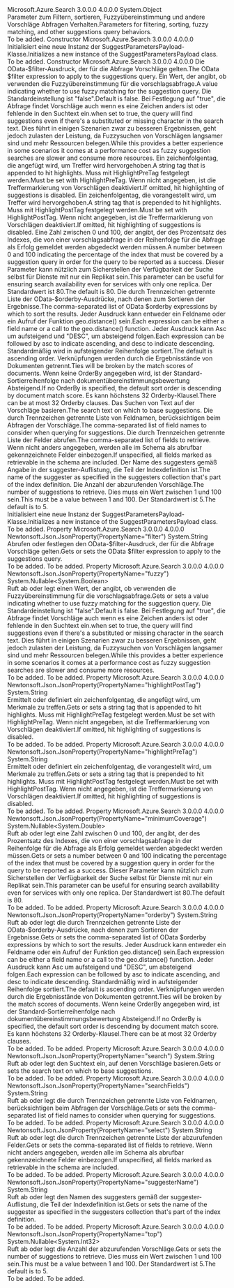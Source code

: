 <Type Name="SuggestParametersPayload" FullName="Microsoft.Azure.Search.Models.SuggestParametersPayload">
  <TypeSignature Language="C#" Value="public class SuggestParametersPayload" />
  <TypeSignature Language="ILAsm" Value=".class public auto ansi beforefieldinit SuggestParametersPayload extends System.Object" />
  <TypeSignature Language="DocId" Value="T:Microsoft.Azure.Search.Models.SuggestParametersPayload" />
  <TypeSignature Language="VB.NET" Value="Public Class SuggestParametersPayload" />
  <TypeSignature Language="F#" Value="type SuggestParametersPayload = class" />
  <AssemblyInfo>
    <AssemblyName>Microsoft.Azure.Search</AssemblyName>
    <AssemblyVersion>3.0.0.0</AssemblyVersion>
    <AssemblyVersion>4.0.0.0</AssemblyVersion>
  </AssemblyInfo>
  <Base>
    <BaseTypeName>System.Object</BaseTypeName>
  </Base>
  <Interfaces />
  <Docs>
    <summary>
            <span data-ttu-id="6cd8f-101">Parameter zum Filtern, sortieren, Fuzzyübereinstimmung und andere Vorschläge Abfragen Verhalten.</span><span class="sxs-lookup"><span data-stu-id="6cd8f-101">Parameters for filtering, sorting, fuzzy matching, and other suggestions query behaviors.</span></span>
            </summary>
    <remarks>To be added.</remarks>
  </Docs>
  <Members>
    <Member MemberName=".ctor">
      <MemberSignature Language="C#" Value="public SuggestParametersPayload ();" />
      <MemberSignature Language="ILAsm" Value=".method public hidebysig specialname rtspecialname instance void .ctor() cil managed" />
      <MemberSignature Language="DocId" Value="M:Microsoft.Azure.Search.Models.SuggestParametersPayload.#ctor" />
      <MemberSignature Language="VB.NET" Value="Public Sub New ()" />
      <MemberType>Constructor</MemberType>
      <AssemblyInfo>
        <AssemblyName>Microsoft.Azure.Search</AssemblyName>
        <AssemblyVersion>3.0.0.0</AssemblyVersion>
        <AssemblyVersion>4.0.0.0</AssemblyVersion>
      </AssemblyInfo>
      <Parameters />
      <Docs>
        <summary>
            <span data-ttu-id="6cd8f-102">Initialisiert eine neue Instanz der SuggestParametersPayload-Klasse.</span><span class="sxs-lookup"><span data-stu-id="6cd8f-102">Initializes a new instance of the SuggestParametersPayload class.</span></span>
            </summary>
        <remarks>To be added.</remarks>
      </Docs>
    </Member>
    <Member MemberName=".ctor">
      <MemberSignature Language="C#" Value="public SuggestParametersPayload (string filter = null, Nullable&lt;bool&gt; fuzzy = null, string highlightPostTag = null, string highlightPreTag = null, Nullable&lt;double&gt; minimumCoverage = null, string orderBy = null, string search = null, string searchFields = null, string select = null, string suggesterName = null, Nullable&lt;int&gt; top = null);" />
      <MemberSignature Language="ILAsm" Value=".method public hidebysig specialname rtspecialname instance void .ctor(string filter, valuetype System.Nullable`1&lt;bool&gt; fuzzy, string highlightPostTag, string highlightPreTag, valuetype System.Nullable`1&lt;float64&gt; minimumCoverage, string orderBy, string search, string searchFields, string select, string suggesterName, valuetype System.Nullable`1&lt;int32&gt; top) cil managed" />
      <MemberSignature Language="DocId" Value="M:Microsoft.Azure.Search.Models.SuggestParametersPayload.#ctor(System.String,System.Nullable{System.Boolean},System.String,System.String,System.Nullable{System.Double},System.String,System.String,System.String,System.String,System.String,System.Nullable{System.Int32})" />
      <MemberSignature Language="VB.NET" Value="Public Sub New (Optional filter As String = null, Optional fuzzy As Nullable(Of Boolean) = null, Optional highlightPostTag As String = null, Optional highlightPreTag As String = null, Optional minimumCoverage As Nullable(Of Double) = null, Optional orderBy As String = null, Optional search As String = null, Optional searchFields As String = null, Optional select As String = null, Optional suggesterName As String = null, Optional top As Nullable(Of Integer) = null)" />
      <MemberSignature Language="F#" Value="new Microsoft.Azure.Search.Models.SuggestParametersPayload : string * Nullable&lt;bool&gt; * string * string * Nullable&lt;double&gt; * string * string * string * string * string * Nullable&lt;int&gt; -&gt; Microsoft.Azure.Search.Models.SuggestParametersPayload" Usage="new Microsoft.Azure.Search.Models.SuggestParametersPayload (filter, fuzzy, highlightPostTag, highlightPreTag, minimumCoverage, orderBy, search, searchFields, select, suggesterName, top)" />
      <MemberType>Constructor</MemberType>
      <AssemblyInfo>
        <AssemblyName>Microsoft.Azure.Search</AssemblyName>
        <AssemblyVersion>3.0.0.0</AssemblyVersion>
        <AssemblyVersion>4.0.0.0</AssemblyVersion>
      </AssemblyInfo>
      <Parameters>
        <Parameter Name="filter" Type="System.String" />
        <Parameter Name="fuzzy" Type="System.Nullable&lt;System.Boolean&gt;" />
        <Parameter Name="highlightPostTag" Type="System.String" />
        <Parameter Name="highlightPreTag" Type="System.String" />
        <Parameter Name="minimumCoverage" Type="System.Nullable&lt;System.Double&gt;" />
        <Parameter Name="orderBy" Type="System.String" />
        <Parameter Name="search" Type="System.String" />
        <Parameter Name="searchFields" Type="System.String" />
        <Parameter Name="select" Type="System.String" />
        <Parameter Name="suggesterName" Type="System.String" />
        <Parameter Name="top" Type="System.Nullable&lt;System.Int32&gt;" />
      </Parameters>
      <Docs>
        <param name="filter"><span data-ttu-id="6cd8f-103">Die OData-$filter-Ausdruck, der für die Abfrage Vorschläge gelten.</span><span class="sxs-lookup"><span data-stu-id="6cd8f-103">The OData $filter expression to apply to the suggestions query.</span></span></param>
        <param name="fuzzy"><span data-ttu-id="6cd8f-104">Ein Wert, der angibt, ob verwenden die Fuzzyübereinstimmung für die vorschlagsabfrage.</span><span class="sxs-lookup"><span data-stu-id="6cd8f-104">A value indicating whether to use fuzzy matching for the suggestion query.</span></span> <span data-ttu-id="6cd8f-105">Die Standardeinstellung ist "false".</span><span class="sxs-lookup"><span data-stu-id="6cd8f-105">Default is false.</span></span> <span data-ttu-id="6cd8f-106">Bei Festlegung auf "true", die Abfrage findet Vorschläge auch wenn es eine Zeichen anders ist oder fehlende in den Suchtext ein.</span><span class="sxs-lookup"><span data-stu-id="6cd8f-106">when set to true, the query will find suggestions even if there's a substituted or missing character in the search text.</span></span> <span data-ttu-id="6cd8f-107">Dies führt in einigen Szenarien zwar zu besseren Ergebnissen, geht jedoch zulasten der Leistung, da Fuzzysuchen von Vorschlägen langsamer sind und mehr Ressourcen belegen.</span><span class="sxs-lookup"><span data-stu-id="6cd8f-107">While this provides a better experience in some scenarios it comes at a performance cost as fuzzy suggestion searches are slower and consume more resources.</span></span></param>
        <param name="highlightPostTag"><span data-ttu-id="6cd8f-108">Ein zeichenfolgentag, die angefügt wird, um Treffer wird hervorgehoben.</span><span class="sxs-lookup"><span data-stu-id="6cd8f-108">A string tag that is appended to hit highlights.</span></span> <span data-ttu-id="6cd8f-109">Muss mit HighlightPreTag festgelegt werden.</span><span class="sxs-lookup"><span data-stu-id="6cd8f-109">Must be set with HighlightPreTag.</span></span> <span data-ttu-id="6cd8f-110">Wenn nicht angegeben, ist die Treffermarkierung von Vorschlägen deaktiviert.</span><span class="sxs-lookup"><span data-stu-id="6cd8f-110">If omitted, hit highlighting of suggestions is disabled.</span></span></param>
        <param name="highlightPreTag"><span data-ttu-id="6cd8f-111">Ein zeichenfolgentag, die vorangestellt wird, um Treffer wird hervorgehoben.</span><span class="sxs-lookup"><span data-stu-id="6cd8f-111">A string tag that is prepended to hit highlights.</span></span> <span data-ttu-id="6cd8f-112">Muss mit HighlightPostTag festgelegt werden.</span><span class="sxs-lookup"><span data-stu-id="6cd8f-112">Must be set with HighlightPostTag.</span></span> <span data-ttu-id="6cd8f-113">Wenn nicht angegeben, ist die Treffermarkierung von Vorschlägen deaktiviert.</span><span class="sxs-lookup"><span data-stu-id="6cd8f-113">If omitted, hit highlighting of suggestions is disabled.</span></span></param>
        <param name="minimumCoverage"><span data-ttu-id="6cd8f-114">Eine Zahl zwischen 0 und 100, der angibt, der des Prozentsatz des Indexes, die von einer vorschlagsabfrage in der Reihenfolge für die Abfrage als Erfolg gemeldet werden abgedeckt werden müssen.</span><span class="sxs-lookup"><span data-stu-id="6cd8f-114">A number between 0 and 100 indicating the percentage of the index that must be covered by a suggestion query in order for the query to be reported as a success.</span></span> <span data-ttu-id="6cd8f-115">Dieser Parameter kann nützlich zum Sicherstellen der Verfügbarkeit der Suche selbst für Dienste mit nur ein Replikat sein.</span><span class="sxs-lookup"><span data-stu-id="6cd8f-115">This parameter can be useful for ensuring search availability even for services with only one replica.</span></span> <span data-ttu-id="6cd8f-116">Der Standardwert ist 80.</span><span class="sxs-lookup"><span data-stu-id="6cd8f-116">The default is 80.</span></span></param>
        <param name="orderBy"><span data-ttu-id="6cd8f-117">Die durch Trennzeichen getrennte Liste der OData-$orderby-Ausdrücke, nach denen zum Sortieren der Ergebnisse.</span><span class="sxs-lookup"><span data-stu-id="6cd8f-117">The comma-separated list of OData $orderby expressions by which to sort the results.</span></span> <span data-ttu-id="6cd8f-118">Jeder Ausdruck kann entweder ein Feldname oder ein Aufruf der Funktion geo.distance() sein.</span><span class="sxs-lookup"><span data-stu-id="6cd8f-118">Each expression can be either a field name or a call to the geo.distance() function.</span></span> <span data-ttu-id="6cd8f-119">Jeder Ausdruck kann Asc um aufsteigend und "DESC", um absteigend folgen.</span><span class="sxs-lookup"><span data-stu-id="6cd8f-119">Each expression can be followed by asc to indicate ascending, and desc to indicate descending.</span></span> <span data-ttu-id="6cd8f-120">Standardmäßig wird in aufsteigender Reihenfolge sortiert.</span><span class="sxs-lookup"><span data-stu-id="6cd8f-120">The default is ascending order.</span></span> <span data-ttu-id="6cd8f-121">Verknüpfungen werden durch die Ergebnisstände von Dokumenten getrennt.</span><span class="sxs-lookup"><span data-stu-id="6cd8f-121">Ties will be broken by the match scores of documents.</span></span> <span data-ttu-id="6cd8f-122">Wenn keine OrderBy angegeben wird, ist der Standard-Sortierreihenfolge nach dokumentübereinstimmungsbewertung Absteigend.</span><span class="sxs-lookup"><span data-stu-id="6cd8f-122">If no OrderBy is specified, the default sort order is descending by document match score.</span></span> <span data-ttu-id="6cd8f-123">Es kann höchstens 32 Orderby-Klausel.</span><span class="sxs-lookup"><span data-stu-id="6cd8f-123">There can be at most 32 Orderby clauses.</span></span></param>
        <param name="search"><span data-ttu-id="6cd8f-124">Das Suchen von Text auf der Vorschläge basieren.</span><span class="sxs-lookup"><span data-stu-id="6cd8f-124">The search text on which to base suggestions.</span></span></param>
        <param name="searchFields"><span data-ttu-id="6cd8f-125">Die durch Trennzeichen getrennte Liste von Feldnamen, berücksichtigen beim Abfragen der Vorschläge.</span><span class="sxs-lookup"><span data-stu-id="6cd8f-125">The comma-separated list of field names to consider when querying for suggestions.</span></span></param>
        <param name="select"><span data-ttu-id="6cd8f-126">Die durch Trennzeichen getrennte Liste der Felder abrufen.</span><span class="sxs-lookup"><span data-stu-id="6cd8f-126">The comma-separated list of fields to retrieve.</span></span> <span data-ttu-id="6cd8f-127">Wenn nicht anders angegeben, werden alle im Schema als abrufbar gekennzeichnete Felder einbezogen.</span><span class="sxs-lookup"><span data-stu-id="6cd8f-127">If unspecified, all fields marked as retrievable in the schema are included.</span></span></param>
        <param name="suggesterName"><span data-ttu-id="6cd8f-128">Der Name des suggesters gemäß Angabe in der suggester-Auflistung, die Teil der Indexdefinition ist.</span><span class="sxs-lookup"><span data-stu-id="6cd8f-128">The name of the suggester as specified in the suggesters collection that's part of the index definition.</span></span></param>
        <param name="top"><span data-ttu-id="6cd8f-129">Die Anzahl der abzurufenden Vorschläge.</span><span class="sxs-lookup"><span data-stu-id="6cd8f-129">The number of suggestions to retrieve.</span></span> <span data-ttu-id="6cd8f-130">Dies muss ein Wert zwischen 1 und 100 sein.</span><span class="sxs-lookup"><span data-stu-id="6cd8f-130">This must be a value between 1 and 100.</span></span> <span data-ttu-id="6cd8f-131">Der Standardwert ist 5.</span><span class="sxs-lookup"><span data-stu-id="6cd8f-131">The default is to 5.</span></span></param>
        <summary>
            <span data-ttu-id="6cd8f-132">Initialisiert eine neue Instanz der SuggestParametersPayload-Klasse.</span><span class="sxs-lookup"><span data-stu-id="6cd8f-132">Initializes a new instance of the SuggestParametersPayload class.</span></span>
            </summary>
        <remarks>To be added.</remarks>
      </Docs>
    </Member>
    <Member MemberName="Filter">
      <MemberSignature Language="C#" Value="public string Filter { get; set; }" />
      <MemberSignature Language="ILAsm" Value=".property instance string Filter" />
      <MemberSignature Language="DocId" Value="P:Microsoft.Azure.Search.Models.SuggestParametersPayload.Filter" />
      <MemberSignature Language="VB.NET" Value="Public Property Filter As String" />
      <MemberSignature Language="F#" Value="member this.Filter : string with get, set" Usage="Microsoft.Azure.Search.Models.SuggestParametersPayload.Filter" />
      <MemberType>Property</MemberType>
      <AssemblyInfo>
        <AssemblyName>Microsoft.Azure.Search</AssemblyName>
        <AssemblyVersion>3.0.0.0</AssemblyVersion>
        <AssemblyVersion>4.0.0.0</AssemblyVersion>
      </AssemblyInfo>
      <Attributes>
        <Attribute>
          <AttributeName>Newtonsoft.Json.JsonProperty(PropertyName="filter")</AttributeName>
        </Attribute>
      </Attributes>
      <ReturnValue>
        <ReturnType>System.String</ReturnType>
      </ReturnValue>
      <Docs>
        <summary>
            <span data-ttu-id="6cd8f-133">Abrufen oder festlegen den OData-$filter-Ausdruck, der für die Abfrage Vorschläge gelten.</span><span class="sxs-lookup"><span data-stu-id="6cd8f-133">Gets or sets the OData $filter expression to apply to the suggestions query.</span></span>
            </summary>
        <value>To be added.</value>
        <remarks>To be added.</remarks>
      </Docs>
    </Member>
    <Member MemberName="Fuzzy">
      <MemberSignature Language="C#" Value="public Nullable&lt;bool&gt; Fuzzy { get; set; }" />
      <MemberSignature Language="ILAsm" Value=".property instance valuetype System.Nullable`1&lt;bool&gt; Fuzzy" />
      <MemberSignature Language="DocId" Value="P:Microsoft.Azure.Search.Models.SuggestParametersPayload.Fuzzy" />
      <MemberSignature Language="VB.NET" Value="Public Property Fuzzy As Nullable(Of Boolean)" />
      <MemberSignature Language="F#" Value="member this.Fuzzy : Nullable&lt;bool&gt; with get, set" Usage="Microsoft.Azure.Search.Models.SuggestParametersPayload.Fuzzy" />
      <MemberType>Property</MemberType>
      <AssemblyInfo>
        <AssemblyName>Microsoft.Azure.Search</AssemblyName>
        <AssemblyVersion>3.0.0.0</AssemblyVersion>
        <AssemblyVersion>4.0.0.0</AssemblyVersion>
      </AssemblyInfo>
      <Attributes>
        <Attribute>
          <AttributeName>Newtonsoft.Json.JsonProperty(PropertyName="fuzzy")</AttributeName>
        </Attribute>
      </Attributes>
      <ReturnValue>
        <ReturnType>System.Nullable&lt;System.Boolean&gt;</ReturnType>
      </ReturnValue>
      <Docs>
        <summary>
            <span data-ttu-id="6cd8f-134">Ruft ab oder legt einen Wert, der angibt, ob verwenden die Fuzzyübereinstimmung für die vorschlagsabfrage.</span><span class="sxs-lookup"><span data-stu-id="6cd8f-134">Gets or sets a value indicating whether to use fuzzy matching for the suggestion query.</span></span> <span data-ttu-id="6cd8f-135">Die Standardeinstellung ist "false".</span><span class="sxs-lookup"><span data-stu-id="6cd8f-135">Default is false.</span></span> <span data-ttu-id="6cd8f-136">Bei Festlegung auf "true", die Abfrage findet Vorschläge auch wenn es eine Zeichen anders ist oder fehlende in den Suchtext ein.</span><span class="sxs-lookup"><span data-stu-id="6cd8f-136">when set to true, the query will find suggestions even if there's a substituted or missing character in the search text.</span></span> <span data-ttu-id="6cd8f-137">Dies führt in einigen Szenarien zwar zu besseren Ergebnissen, geht jedoch zulasten der Leistung, da Fuzzysuchen von Vorschlägen langsamer sind und mehr Ressourcen belegen.</span><span class="sxs-lookup"><span data-stu-id="6cd8f-137">While this provides a better experience in some scenarios it comes at a performance cost as fuzzy suggestion searches are slower and consume more resources.</span></span>
            </summary>
        <value>To be added.</value>
        <remarks>To be added.</remarks>
      </Docs>
    </Member>
    <Member MemberName="HighlightPostTag">
      <MemberSignature Language="C#" Value="public string HighlightPostTag { get; set; }" />
      <MemberSignature Language="ILAsm" Value=".property instance string HighlightPostTag" />
      <MemberSignature Language="DocId" Value="P:Microsoft.Azure.Search.Models.SuggestParametersPayload.HighlightPostTag" />
      <MemberSignature Language="VB.NET" Value="Public Property HighlightPostTag As String" />
      <MemberSignature Language="F#" Value="member this.HighlightPostTag : string with get, set" Usage="Microsoft.Azure.Search.Models.SuggestParametersPayload.HighlightPostTag" />
      <MemberType>Property</MemberType>
      <AssemblyInfo>
        <AssemblyName>Microsoft.Azure.Search</AssemblyName>
        <AssemblyVersion>3.0.0.0</AssemblyVersion>
        <AssemblyVersion>4.0.0.0</AssemblyVersion>
      </AssemblyInfo>
      <Attributes>
        <Attribute>
          <AttributeName>Newtonsoft.Json.JsonProperty(PropertyName="highlightPostTag")</AttributeName>
        </Attribute>
      </Attributes>
      <ReturnValue>
        <ReturnType>System.String</ReturnType>
      </ReturnValue>
      <Docs>
        <summary>
            <span data-ttu-id="6cd8f-138">Ermittelt oder definiert ein zeichenfolgentag, die angefügt wird, um Merkmale zu treffen.</span><span class="sxs-lookup"><span data-stu-id="6cd8f-138">Gets or sets a string tag that is appended to hit highlights.</span></span> <span data-ttu-id="6cd8f-139">Muss mit HighlightPreTag festgelegt werden.</span><span class="sxs-lookup"><span data-stu-id="6cd8f-139">Must be set with HighlightPreTag.</span></span> <span data-ttu-id="6cd8f-140">Wenn nicht angegeben, ist die Treffermarkierung von Vorschlägen deaktiviert.</span><span class="sxs-lookup"><span data-stu-id="6cd8f-140">If omitted, hit highlighting of suggestions is disabled.</span></span>
            </summary>
        <value>To be added.</value>
        <remarks>To be added.</remarks>
      </Docs>
    </Member>
    <Member MemberName="HighlightPreTag">
      <MemberSignature Language="C#" Value="public string HighlightPreTag { get; set; }" />
      <MemberSignature Language="ILAsm" Value=".property instance string HighlightPreTag" />
      <MemberSignature Language="DocId" Value="P:Microsoft.Azure.Search.Models.SuggestParametersPayload.HighlightPreTag" />
      <MemberSignature Language="VB.NET" Value="Public Property HighlightPreTag As String" />
      <MemberSignature Language="F#" Value="member this.HighlightPreTag : string with get, set" Usage="Microsoft.Azure.Search.Models.SuggestParametersPayload.HighlightPreTag" />
      <MemberType>Property</MemberType>
      <AssemblyInfo>
        <AssemblyName>Microsoft.Azure.Search</AssemblyName>
        <AssemblyVersion>3.0.0.0</AssemblyVersion>
        <AssemblyVersion>4.0.0.0</AssemblyVersion>
      </AssemblyInfo>
      <Attributes>
        <Attribute>
          <AttributeName>Newtonsoft.Json.JsonProperty(PropertyName="highlightPreTag")</AttributeName>
        </Attribute>
      </Attributes>
      <ReturnValue>
        <ReturnType>System.String</ReturnType>
      </ReturnValue>
      <Docs>
        <summary>
            <span data-ttu-id="6cd8f-141">Ermittelt oder definiert ein zeichenfolgentag, die vorangestellt wird, um Merkmale zu treffen.</span><span class="sxs-lookup"><span data-stu-id="6cd8f-141">Gets or sets a string tag that is prepended to hit highlights.</span></span> <span data-ttu-id="6cd8f-142">Muss mit HighlightPostTag festgelegt werden.</span><span class="sxs-lookup"><span data-stu-id="6cd8f-142">Must be set with HighlightPostTag.</span></span> <span data-ttu-id="6cd8f-143">Wenn nicht angegeben, ist die Treffermarkierung von Vorschlägen deaktiviert.</span><span class="sxs-lookup"><span data-stu-id="6cd8f-143">If omitted, hit highlighting of suggestions is disabled.</span></span>
            </summary>
        <value>To be added.</value>
        <remarks>To be added.</remarks>
      </Docs>
    </Member>
    <Member MemberName="MinimumCoverage">
      <MemberSignature Language="C#" Value="public Nullable&lt;double&gt; MinimumCoverage { get; set; }" />
      <MemberSignature Language="ILAsm" Value=".property instance valuetype System.Nullable`1&lt;float64&gt; MinimumCoverage" />
      <MemberSignature Language="DocId" Value="P:Microsoft.Azure.Search.Models.SuggestParametersPayload.MinimumCoverage" />
      <MemberSignature Language="VB.NET" Value="Public Property MinimumCoverage As Nullable(Of Double)" />
      <MemberSignature Language="F#" Value="member this.MinimumCoverage : Nullable&lt;double&gt; with get, set" Usage="Microsoft.Azure.Search.Models.SuggestParametersPayload.MinimumCoverage" />
      <MemberType>Property</MemberType>
      <AssemblyInfo>
        <AssemblyName>Microsoft.Azure.Search</AssemblyName>
        <AssemblyVersion>3.0.0.0</AssemblyVersion>
        <AssemblyVersion>4.0.0.0</AssemblyVersion>
      </AssemblyInfo>
      <Attributes>
        <Attribute>
          <AttributeName>Newtonsoft.Json.JsonProperty(PropertyName="minimumCoverage")</AttributeName>
        </Attribute>
      </Attributes>
      <ReturnValue>
        <ReturnType>System.Nullable&lt;System.Double&gt;</ReturnType>
      </ReturnValue>
      <Docs>
        <summary>
            <span data-ttu-id="6cd8f-144">Ruft ab oder legt eine Zahl zwischen 0 und 100, der angibt, der des Prozentsatz des Indexes, die von einer vorschlagsabfrage in der Reihenfolge für die Abfrage als Erfolg gemeldet werden abgedeckt werden müssen.</span><span class="sxs-lookup"><span data-stu-id="6cd8f-144">Gets or sets a number between 0 and 100 indicating the percentage of the index that must be covered by a suggestion query in order for the query to be reported as a success.</span></span> <span data-ttu-id="6cd8f-145">Dieser Parameter kann nützlich zum Sicherstellen der Verfügbarkeit der Suche selbst für Dienste mit nur ein Replikat sein.</span><span class="sxs-lookup"><span data-stu-id="6cd8f-145">This parameter can be useful for ensuring search availability even for services with only one replica.</span></span> <span data-ttu-id="6cd8f-146">Der Standardwert ist 80.</span><span class="sxs-lookup"><span data-stu-id="6cd8f-146">The default is 80.</span></span>
            </summary>
        <value>To be added.</value>
        <remarks>To be added.</remarks>
      </Docs>
    </Member>
    <Member MemberName="OrderBy">
      <MemberSignature Language="C#" Value="public string OrderBy { get; set; }" />
      <MemberSignature Language="ILAsm" Value=".property instance string OrderBy" />
      <MemberSignature Language="DocId" Value="P:Microsoft.Azure.Search.Models.SuggestParametersPayload.OrderBy" />
      <MemberSignature Language="VB.NET" Value="Public Property OrderBy As String" />
      <MemberSignature Language="F#" Value="member this.OrderBy : string with get, set" Usage="Microsoft.Azure.Search.Models.SuggestParametersPayload.OrderBy" />
      <MemberType>Property</MemberType>
      <AssemblyInfo>
        <AssemblyName>Microsoft.Azure.Search</AssemblyName>
        <AssemblyVersion>3.0.0.0</AssemblyVersion>
        <AssemblyVersion>4.0.0.0</AssemblyVersion>
      </AssemblyInfo>
      <Attributes>
        <Attribute>
          <AttributeName>Newtonsoft.Json.JsonProperty(PropertyName="orderby")</AttributeName>
        </Attribute>
      </Attributes>
      <ReturnValue>
        <ReturnType>System.String</ReturnType>
      </ReturnValue>
      <Docs>
        <summary>
            <span data-ttu-id="6cd8f-147">Ruft ab oder legt die durch Trennzeichen getrennte Liste der OData-$orderby-Ausdrücke, nach denen zum Sortieren der Ergebnisse.</span><span class="sxs-lookup"><span data-stu-id="6cd8f-147">Gets or sets the comma-separated list of OData $orderby expressions by which to sort the results.</span></span> <span data-ttu-id="6cd8f-148">Jeder Ausdruck kann entweder ein Feldname oder ein Aufruf der Funktion geo.distance() sein.</span><span class="sxs-lookup"><span data-stu-id="6cd8f-148">Each expression can be either a field name or a call to the geo.distance() function.</span></span> <span data-ttu-id="6cd8f-149">Jeder Ausdruck kann Asc um aufsteigend und "DESC", um absteigend folgen.</span><span class="sxs-lookup"><span data-stu-id="6cd8f-149">Each expression can be followed by asc to indicate ascending, and desc to indicate descending.</span></span> <span data-ttu-id="6cd8f-150">Standardmäßig wird in aufsteigender Reihenfolge sortiert.</span><span class="sxs-lookup"><span data-stu-id="6cd8f-150">The default is ascending order.</span></span> <span data-ttu-id="6cd8f-151">Verknüpfungen werden durch die Ergebnisstände von Dokumenten getrennt.</span><span class="sxs-lookup"><span data-stu-id="6cd8f-151">Ties will be broken by the match scores of documents.</span></span> <span data-ttu-id="6cd8f-152">Wenn keine OrderBy angegeben wird, ist der Standard-Sortierreihenfolge nach dokumentübereinstimmungsbewertung Absteigend.</span><span class="sxs-lookup"><span data-stu-id="6cd8f-152">If no OrderBy is specified, the default sort order is descending by document match score.</span></span> <span data-ttu-id="6cd8f-153">Es kann höchstens 32 Orderby-Klausel.</span><span class="sxs-lookup"><span data-stu-id="6cd8f-153">There can be at most 32 Orderby clauses.</span></span>
            </summary>
        <value>To be added.</value>
        <remarks>To be added.</remarks>
      </Docs>
    </Member>
    <Member MemberName="Search">
      <MemberSignature Language="C#" Value="public string Search { get; set; }" />
      <MemberSignature Language="ILAsm" Value=".property instance string Search" />
      <MemberSignature Language="DocId" Value="P:Microsoft.Azure.Search.Models.SuggestParametersPayload.Search" />
      <MemberSignature Language="VB.NET" Value="Public Property Search As String" />
      <MemberSignature Language="F#" Value="member this.Search : string with get, set" Usage="Microsoft.Azure.Search.Models.SuggestParametersPayload.Search" />
      <MemberType>Property</MemberType>
      <AssemblyInfo>
        <AssemblyName>Microsoft.Azure.Search</AssemblyName>
        <AssemblyVersion>3.0.0.0</AssemblyVersion>
        <AssemblyVersion>4.0.0.0</AssemblyVersion>
      </AssemblyInfo>
      <Attributes>
        <Attribute>
          <AttributeName>Newtonsoft.Json.JsonProperty(PropertyName="search")</AttributeName>
        </Attribute>
      </Attributes>
      <ReturnValue>
        <ReturnType>System.String</ReturnType>
      </ReturnValue>
      <Docs>
        <summary>
            <span data-ttu-id="6cd8f-154">Ruft ab oder legt den Suchtext ein, auf denen Vorschläge basieren.</span><span class="sxs-lookup"><span data-stu-id="6cd8f-154">Gets or sets the search text on which to base suggestions.</span></span>
            </summary>
        <value>To be added.</value>
        <remarks>To be added.</remarks>
      </Docs>
    </Member>
    <Member MemberName="SearchFields">
      <MemberSignature Language="C#" Value="public string SearchFields { get; set; }" />
      <MemberSignature Language="ILAsm" Value=".property instance string SearchFields" />
      <MemberSignature Language="DocId" Value="P:Microsoft.Azure.Search.Models.SuggestParametersPayload.SearchFields" />
      <MemberSignature Language="VB.NET" Value="Public Property SearchFields As String" />
      <MemberSignature Language="F#" Value="member this.SearchFields : string with get, set" Usage="Microsoft.Azure.Search.Models.SuggestParametersPayload.SearchFields" />
      <MemberType>Property</MemberType>
      <AssemblyInfo>
        <AssemblyName>Microsoft.Azure.Search</AssemblyName>
        <AssemblyVersion>3.0.0.0</AssemblyVersion>
        <AssemblyVersion>4.0.0.0</AssemblyVersion>
      </AssemblyInfo>
      <Attributes>
        <Attribute>
          <AttributeName>Newtonsoft.Json.JsonProperty(PropertyName="searchFields")</AttributeName>
        </Attribute>
      </Attributes>
      <ReturnValue>
        <ReturnType>System.String</ReturnType>
      </ReturnValue>
      <Docs>
        <summary>
            <span data-ttu-id="6cd8f-155">Ruft ab oder legt die durch Trennzeichen getrennte Liste von Feldnamen, berücksichtigen beim Abfragen der Vorschläge.</span><span class="sxs-lookup"><span data-stu-id="6cd8f-155">Gets or sets the comma-separated list of field names to consider when querying for suggestions.</span></span>
            </summary>
        <value>To be added.</value>
        <remarks>To be added.</remarks>
      </Docs>
    </Member>
    <Member MemberName="Select">
      <MemberSignature Language="C#" Value="public string Select { get; set; }" />
      <MemberSignature Language="ILAsm" Value=".property instance string Select" />
      <MemberSignature Language="DocId" Value="P:Microsoft.Azure.Search.Models.SuggestParametersPayload.Select" />
      <MemberSignature Language="VB.NET" Value="Public Property Select As String" />
      <MemberSignature Language="F#" Value="member this.Select : string with get, set" Usage="Microsoft.Azure.Search.Models.SuggestParametersPayload.Select" />
      <MemberType>Property</MemberType>
      <AssemblyInfo>
        <AssemblyName>Microsoft.Azure.Search</AssemblyName>
        <AssemblyVersion>3.0.0.0</AssemblyVersion>
        <AssemblyVersion>4.0.0.0</AssemblyVersion>
      </AssemblyInfo>
      <Attributes>
        <Attribute>
          <AttributeName>Newtonsoft.Json.JsonProperty(PropertyName="select")</AttributeName>
        </Attribute>
      </Attributes>
      <ReturnValue>
        <ReturnType>System.String</ReturnType>
      </ReturnValue>
      <Docs>
        <summary>
            <span data-ttu-id="6cd8f-156">Ruft ab oder legt die durch Trennzeichen getrennte Liste der abzurufenden Felder.</span><span class="sxs-lookup"><span data-stu-id="6cd8f-156">Gets or sets the comma-separated list of fields to retrieve.</span></span> <span data-ttu-id="6cd8f-157">Wenn nicht anders angegeben, werden alle im Schema als abrufbar gekennzeichnete Felder einbezogen.</span><span class="sxs-lookup"><span data-stu-id="6cd8f-157">If unspecified, all fields marked as retrievable in the schema are included.</span></span>
            </summary>
        <value>To be added.</value>
        <remarks>To be added.</remarks>
      </Docs>
    </Member>
    <Member MemberName="SuggesterName">
      <MemberSignature Language="C#" Value="public string SuggesterName { get; set; }" />
      <MemberSignature Language="ILAsm" Value=".property instance string SuggesterName" />
      <MemberSignature Language="DocId" Value="P:Microsoft.Azure.Search.Models.SuggestParametersPayload.SuggesterName" />
      <MemberSignature Language="VB.NET" Value="Public Property SuggesterName As String" />
      <MemberSignature Language="F#" Value="member this.SuggesterName : string with get, set" Usage="Microsoft.Azure.Search.Models.SuggestParametersPayload.SuggesterName" />
      <MemberType>Property</MemberType>
      <AssemblyInfo>
        <AssemblyName>Microsoft.Azure.Search</AssemblyName>
        <AssemblyVersion>3.0.0.0</AssemblyVersion>
        <AssemblyVersion>4.0.0.0</AssemblyVersion>
      </AssemblyInfo>
      <Attributes>
        <Attribute>
          <AttributeName>Newtonsoft.Json.JsonProperty(PropertyName="suggesterName")</AttributeName>
        </Attribute>
      </Attributes>
      <ReturnValue>
        <ReturnType>System.String</ReturnType>
      </ReturnValue>
      <Docs>
        <summary>
            <span data-ttu-id="6cd8f-158">Ruft ab oder legt den Namen des suggesters gemäß der suggester-Auflistung, die Teil der Indexdefinition ist.</span><span class="sxs-lookup"><span data-stu-id="6cd8f-158">Gets or sets the name of the suggester as specified in the suggesters collection that's part of the index definition.</span></span>
            </summary>
        <value>To be added.</value>
        <remarks>To be added.</remarks>
      </Docs>
    </Member>
    <Member MemberName="Top">
      <MemberSignature Language="C#" Value="public Nullable&lt;int&gt; Top { get; set; }" />
      <MemberSignature Language="ILAsm" Value=".property instance valuetype System.Nullable`1&lt;int32&gt; Top" />
      <MemberSignature Language="DocId" Value="P:Microsoft.Azure.Search.Models.SuggestParametersPayload.Top" />
      <MemberSignature Language="VB.NET" Value="Public Property Top As Nullable(Of Integer)" />
      <MemberSignature Language="F#" Value="member this.Top : Nullable&lt;int&gt; with get, set" Usage="Microsoft.Azure.Search.Models.SuggestParametersPayload.Top" />
      <MemberType>Property</MemberType>
      <AssemblyInfo>
        <AssemblyName>Microsoft.Azure.Search</AssemblyName>
        <AssemblyVersion>3.0.0.0</AssemblyVersion>
        <AssemblyVersion>4.0.0.0</AssemblyVersion>
      </AssemblyInfo>
      <Attributes>
        <Attribute>
          <AttributeName>Newtonsoft.Json.JsonProperty(PropertyName="top")</AttributeName>
        </Attribute>
      </Attributes>
      <ReturnValue>
        <ReturnType>System.Nullable&lt;System.Int32&gt;</ReturnType>
      </ReturnValue>
      <Docs>
        <summary>
            <span data-ttu-id="6cd8f-159">Ruft ab oder legt die Anzahl der abzurufenden Vorschläge.</span><span class="sxs-lookup"><span data-stu-id="6cd8f-159">Gets or sets the number of suggestions to retrieve.</span></span> <span data-ttu-id="6cd8f-160">Dies muss ein Wert zwischen 1 und 100 sein.</span><span class="sxs-lookup"><span data-stu-id="6cd8f-160">This must be a value between 1 and 100.</span></span> <span data-ttu-id="6cd8f-161">Der Standardwert ist 5.</span><span class="sxs-lookup"><span data-stu-id="6cd8f-161">The default is to 5.</span></span>
            </summary>
        <value>To be added.</value>
        <remarks>To be added.</remarks>
      </Docs>
    </Member>
  </Members>
</Type>
